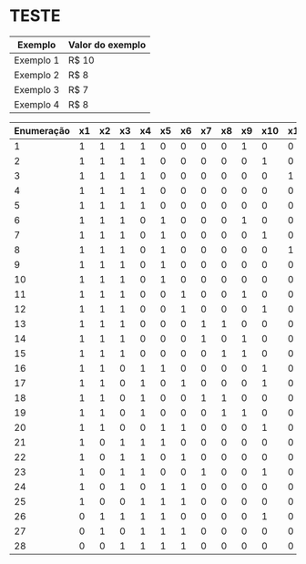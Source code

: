 # TESTE

Exemplo   | Valor do exemplo
--------- | ------
Exemplo 1 | R$ 10
Exemplo 2 | R$ 8
Exemplo 3 | R$ 7
Exemplo 4 | R$ 8

Enumeração | x1 | x2 | x3 | x4 | x5 | x6 | x7 | x8 | x9 | x10 | x11 | x12 | x13 | x14 | x15 | x16 | x17 | x18 | x19 | x20 | Valor | Peso
-----------|----|----|----|----|----|----|----|----|----|-----|-----|-----|-----|-----|-----|-----|-----|-----|-----|-----|-------|------
1 		   | 1  | 1  | 1  | 1  | 0  | 0  | 0  | 0  | 1  | 0   | 0   | 0   | 0   | 0   | 0   | 0   | 0   | 0   | 0   | 0   | 1018  | 983
2          | 1  | 1  | 1  | 1  | 0  | 0  | 0  | 0  | 0  | 1   | 0   | 0   | 0   | 0   | 0   | 0   | 0   | 0   | 0   | 0   | 972   | 938
3          | 1  | 1  | 1  | 1  | 0  | 0  | 0  | 0  | 0  | 0   | 1   | 0   | 0   | 0   | 0   | 0   | 0   | 0   | 0   | 0   | 995   | 963
4          | 1  | 1  | 1  | 1  | 0  | 0  | 0  | 0  | 0  | 0   | 0   | 0   | 1   | 0   | 0   | 0   | 0   | 0   | 0   | 0   | 1009  | 978
5          | 1  | 1  | 1  | 1  | 0  | 0  | 0  | 0  | 0  | 0   | 0   | 0   | 0   | 0   | 0   | 0   | 0   | 0   | 0   | 0   | 866   | 833
6          | 1  | 1  | 1  | 0  | 1  | 0  | 0  | 0  | 1  | 0   | 0   | 0   | 0   | 0   | 0   | 0   | 0   | 0   | 0   | 0   | 1027  | 993
7          | 1  | 1  | 1  | 0  | 1  | 0  | 0  | 0  | 0  | 1   | 0   | 0   | 0   | 0   | 0   | 0   | 0   | 0   | 0   | 0   | 981   | 948
8          | 1  | 1  | 1  | 0  | 1  | 0  | 0  | 0  | 0  | 0   | 1   | 0   | 0   | 0   | 0   | 0   | 0   | 0   | 0   | 0   | 1004  | 973
9          | 1  | 1  | 1  | 0  | 1  | 0  | 0  | 0  | 0  | 0   | 0   | 0   | 1   | 0   | 0   | 0   | 0   | 0   | 0   | 0   | 1018  | 988
10         | 1  | 1  | 1  | 0  | 1  | 0  | 0  | 0  | 0  | 0   | 0   | 0   | 0   | 0   | 0   | 0   | 0   | 0   | 0   | 0   | 875   | 843
11         | 1  | 1  | 1  | 0  | 0  | 1  | 0  | 0  | 1  | 0   | 0   | 0   | 0   | 0   | 0   | 0   | 0   | 0   | 0   | 0   | 1030  | 998
12         | 1  | 1  | 1  | 0  | 0  | 1  | 0  | 0  | 0  | 1   | 0   | 0   | 0   | 0   | 0   | 0   | 0   | 0   | 0   | 0   | 984   | 953
13         | 1  | 1  | 1  | 0  | 0  | 0  | 1  | 1  | 0  | 0   | 0   | 0   | 0   | 0   | 0   | 0   | 0   | 0   | 0   | 0   | 1000  | 968
14         | 1  | 1  | 1  | 0  | 0  | 0  | 1  | 0  | 1  | 0   | 0   | 0   | 0   | 0   | 0   | 0   | 0   | 0   | 0   | 0   | 979   | 948
15         | 1  | 1  | 1  | 0  | 0  | 0  | 0  | 1  | 1  | 0   | 0   | 0   | 0   | 0   | 0   | 0   | 0   | 0   | 0   | 0   | 938   | 908
16         | 1  | 1  | 0  | 1  | 1  | 0  | 0  | 0  | 0  | 1   | 0   | 0   | 0   | 0   | 0   | 0   | 0   | 0   | 0   | 0   | 993   | 961
17         | 1  | 1  | 0  | 1  | 0  | 1  | 0  | 0  | 0  | 1   | 0   | 0   | 0   | 0   | 0   | 0   | 0   | 0   | 0   | 0   | 996   | 966
18         | 1  | 1  | 0  | 1  | 0  | 0  | 1  | 1  | 0  | 0   | 0   | 0   | 0   | 0   | 0   | 0   | 0   | 0   | 0   | 0   | 1012  | 981
19         | 1  | 1  | 0  | 1  | 0  | 0  | 0  | 1  | 1  | 0   | 0   | 0   | 0   | 0   | 0   | 0   | 0   | 0   | 0   | 0   | 950   | 921
20         | 1  | 1  | 0  | 0  | 1  | 1  | 0  | 0  | 0  | 1   | 0   | 0   | 0   | 0   | 0   | 0   | 0   | 0   | 0   | 0   | 1005  | 976
21         | 1  | 0  | 1  | 1  | 1  | 0  | 0  | 0  | 0  | 0   | 0   | 0   | 0   | 0   | 0   | 0   | 0   | 0   | 0   | 0   | 974   | 940
22         | 1  | 0  | 1  | 1  | 0  | 1  | 0  | 0  | 0  | 0   | 0   | 0   | 0   | 0   | 0   | 0   | 0   | 0   | 0   | 0   | 977   | 945
23         | 1  | 0  | 1  | 1  | 0  | 0  | 1  | 0  | 0  | 1   | 0   | 0   | 0   | 0   | 0   | 0   | 0   | 0   | 0   | 0   | 1032  | 1000
24         | 1  | 0  | 1  | 0  | 1  | 1  | 0  | 0  | 0  | 0   | 0   | 0   | 0   | 0   | 0   | 0   | 0   | 0   | 0   | 0   | 986   | 955
25         | 1  | 0  | 0  | 1  | 1  | 1  | 0  | 0  | 0  | 0   | 0   | 0   | 0   | 0   | 0   | 0   | 0   | 0   | 0   | 0   | 998   | 968
26         | 0  | 1  | 1  | 1  | 1  | 0  | 0  | 0  | 0  | 1   | 0   | 0   | 0   | 0   | 0   | 0   | 0   | 0   | 0   | 0   | 1016  | 985
27         | 0  | 1  | 0  | 1  | 1  | 1  | 0  | 0  | 0  | 0   | 0   | 0   | 0   | 0   | 0   | 0   | 0   | 0   | 0   | 0   | 934   | 908
28         | 0  | 0  | 1  | 1  | 1  | 1  | 0  | 0  | 0  | 0   | 0   | 0   | 0   | 0   | 0   | 0   | 0   | 0   | 0   | 0   | 1021  | 992

